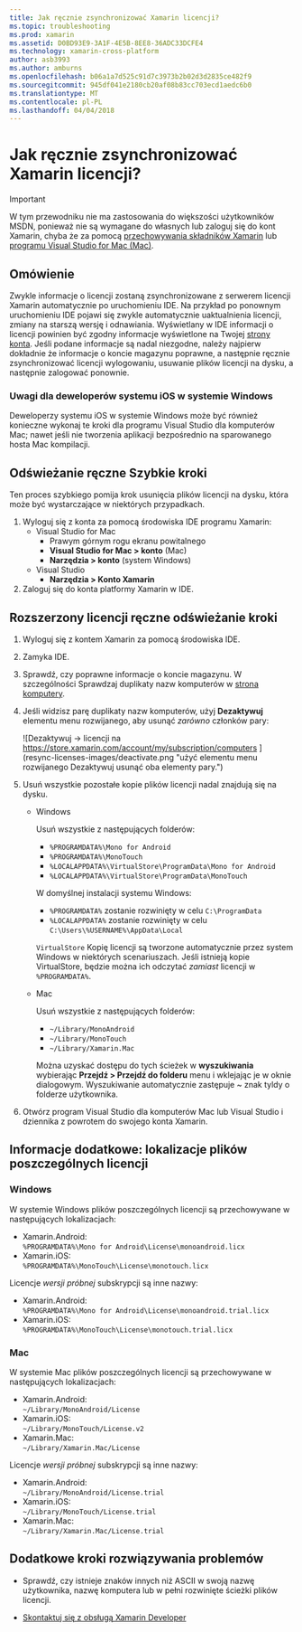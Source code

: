 ```yaml
---
title: Jak ręcznie zsynchronizować Xamarin licencji?
ms.topic: troubleshooting
ms.prod: xamarin
ms.assetid: D0BD93E9-3A1F-4E5B-8EE8-36ADC33DCFE4
ms.technology: xamarin-cross-platform
author: asb3993
ms.author: amburns
ms.openlocfilehash: b06a1a7d525c91d7c3973b2b02d3d2835ce482f9
ms.sourcegitcommit: 945df041e2180cb20af08b83cc703ecd1aedc6b0
ms.translationtype: MT
ms.contentlocale: pl-PL
ms.lasthandoff: 04/04/2018
---
```

# <a name="how-do-i-manually-resynchronize-xamarin-licenses"></a>Jak ręcznie zsynchronizować Xamarin licencji?

> [!IMPORTANT]
> W tym przewodniku nie ma zastosowania do większości użytkowników MSDN, ponieważ nie są wymagane do własnych lub zaloguj się do kont Xamarin, chyba że za pomocą [przechowywania składników Xamarin](https://components.xamarin.com/) lub [programu Visual Studio for Mac (Mac)](~/cross-platform/get-started/requirements.md).




## <a name="overview"></a>Omówienie

Zwykle informacje o licencji zostaną zsynchronizowane z serwerem licencji Xamarin automatycznie po uruchomieniu IDE. Na przykład po ponownym uruchomieniu IDE pojawi się zwykle automatycznie uaktualnienia licencji, zmiany na starszą wersję i odnawiania. Wyświetlany w IDE informacji o licencji powinien być zgodny informacje wyświetlone na Twojej [strony konta](https://store.xamarin.com/account/my/subscription/computers). Jeśli podane informacje są nadal niezgodne, należy najpierw dokładnie że informacje o koncie magazynu poprawne, a następnie ręcznie zsynchronizować licencji wylogowaniu, usuwanie plików licencji na dysku, a następnie zalogować ponownie.

### <a name="note-for-ios-developers-on-windows"></a>Uwagi dla deweloperów systemu iOS w systemie Windows

Deweloperzy systemu iOS w systemie Windows może być również konieczne wykonaj te kroki dla programu Visual Studio dla komputerów Mac; nawet jeśli nie tworzenia aplikacji bezpośrednio na sparowanego hosta Mac kompilacji.

## <a name="quick-manual-refresh-steps"></a>Odświeżanie ręczne Szybkie kroki

Ten proces szybkiego pomija krok usunięcia plików licencji na dysku, która może być wystarczające w niektórych przypadkach. 

1.  Wyloguj się z konta za pomocą środowiska IDE programu Xamarin:
    -   Visual Studio for Mac
        -   Prawym górnym rogu ekranu powitalnego
        -   **Visual Studio for Mac > konto** (Mac)
        -   **Narzędzia > konto** (system Windows)
    -   Visual Studio
        -   **Narzędzia > Konto Xamarin**
2.  Zaloguj się do konta platformy Xamarin w IDE.

## <a name="extended-manual-license-refresh-steps"></a>Rozszerzony licencji ręczne odświeżanie kroki

1.  Wyloguj się z kontem Xamarin za pomocą środowiska IDE. 
2.  Zamyka IDE.
3.  Sprawdź, czy poprawne informacje o koncie magazynu. W szczególności Sprawdzaj duplikaty nazw komputerów w [strona komputery](https://store.xamarin.com/account/my/subscription/computers).

4.  Jeśli widzisz parę duplikaty nazw komputerów, użyj **Dezaktywuj** elementu menu rozwijanego, aby usunąć _zarówno_ członków pary:
    
    ![Dezaktywuj -> licencji na https://store.xamarin.com/account/my/subscription/computers ] (resync-licenses-images/deactivate.png "użyć elementu menu rozwijanego Dezaktywuj usunąć oba elementy pary.")

5.  Usuń wszystkie pozostałe kopie plików licencji nadal znajdują się na dysku.
    -   Windows

        Usuń wszystkie z następujących folderów:
        -   `%PROGRAMDATA%\Mono for Android`
        -   `%PROGRAMDATA%\MonoTouch`
        -   `%LOCALAPPDATA%\VirtualStore\ProgramData\Mono for Android`
        -   `%LOCALAPPDATA%\VirtualStore\ProgramData\MonoTouch`

        W domyślnej instalacji systemu Windows:
        -   `%PROGRAMDATA%` zostanie rozwinięty w celu `C:\ProgramData`
        -   `%LOCALAPPDATA%` zostanie rozwinięty w celu `C:\Users\%USERNAME%\AppData\Local`

        `VirtualStore` Kopię licencji są tworzone automatycznie przez system Windows w niektórych scenariuszach. Jeśli istnieją kopie VirtualStore, będzie można ich odczytać _zamiast_ licencji w `%PROGRAMDATA%`.

    -   Mac

        Usuń wszystkie z następujących folderów:

        -   `~/Library/MonoAndroid`
        -   `~/Library/MonoTouch`
        -   `~/Library/Xamarin.Mac`

        Można uzyskać dostępu do tych ścieżek w **wyszukiwania** wybierając **Przejdź > Przejdź do folderu** menu i wklejając je w oknie dialogowym. Wyszukiwanie automatycznie zastępuje ~ znak tyldy o folderze użytkownika.

6.  Otwórz program Visual Studio dla komputerów Mac lub Visual Studio i dziennika z powrotem do swojego konta Xamarin.

## <a name="supplementary-information-individual-license-file-locations"></a>Informacje dodatkowe: lokalizacje plików poszczególnych licencji

### <a name="windows"></a>Windows

W systemie Windows plików poszczególnych licencji są przechowywane w następujących lokalizacjach:

-   Xamarin.Android:  
     `%PROGRAMDATA%\Mono for Android\License\monoandroid.licx`
-   Xamarin.iOS:  
     `%PROGRAMDATA%\MonoTouch\License\monotouch.licx`

Licencje *wersji próbnej* subskrypcji są inne nazwy:

-   Xamarin.Android:  
     `%PROGRAMDATA%\Mono for Android\License\monoandroid.trial.licx`
-   Xamarin.iOS:  
     `%PROGRAMDATA%\MonoTouch\License\monotouch.trial.licx`

### <a name="mac"></a>Mac

W systemie Mac plików poszczególnych licencji są przechowywane w następujących lokalizacjach:

-   Xamarin.Android:  
     `~/Library/MonoAndroid/License`
-   Xamarin.iOS:  
     `~/Library/MonoTouch/License.v2`
-   Xamarin.Mac:  
     `~/Library/Xamarin.Mac/License`

Licencje *wersji próbnej* subskrypcji są inne nazwy:

-   Xamarin.Android:  
     `~/Library/MonoAndroid/License.trial`
-   Xamarin.iOS:  
     `~/Library/MonoTouch/License.trial`
-   Xamarin.Mac:  
     `~/Library/Xamarin.Mac/License.trial`

## <a name="additional-troubleshooting-steps"></a>Dodatkowe kroki rozwiązywania problemów

-   Sprawdź, czy istnieje znaków innych niż ASCII w swoją nazwę użytkownika, nazwę komputera lub w pełni rozwinięte ścieżki plików licencji.

-   [Skontaktuj się z obsługą Xamarin Developer](http://xamarin.com/support)
